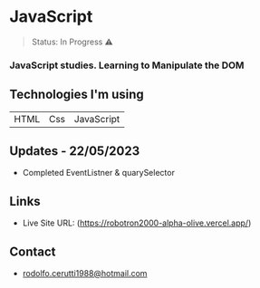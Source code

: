 <h1>JavaScript</h1>

> Status: In Progress ⚠️

### JavaScript studies. Learning to Manipulate the DOM

## Technologies I'm using

<table>
  <tr>
    <td>HTML</td>
    <td>Css</td>
    <td>JavaScript</td>
  </tr>
  
</table>

## Updates - 22/05/2023

+ Completed EventListner & quarySelector

## Links

- Live Site URL: (https://robotron2000-alpha-olive.vercel.app/)

## Contact

+ rodolfo.cerutti1988@hotmail.com
